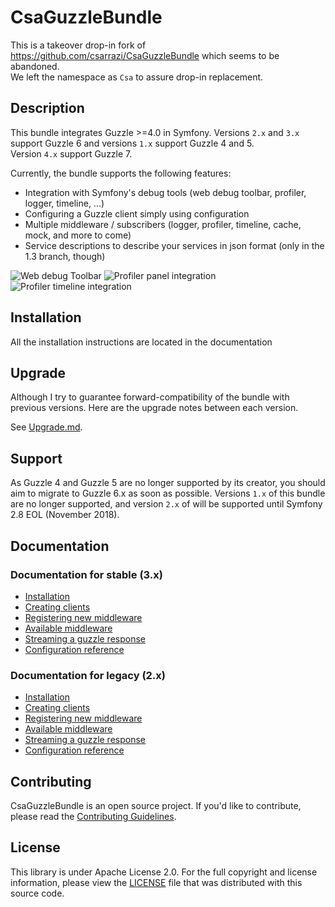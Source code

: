 CsaGuzzleBundle
===============

This is a takeover drop-in fork of https://github.com/csarrazi/CsaGuzzleBundle which seems to be abandoned.  
We left the namespace as `Csa` to assure drop-in replacement.


Description
-----------

This bundle integrates Guzzle >=4.0 in Symfony.
Versions `2.x` and `3.x` support Guzzle 6 and versions `1.x` support Guzzle 4 and 5.  
Version `4.x` support Guzzle 7.

Currently, the bundle supports the following features:

* Integration with Symfony's debug tools (web debug toolbar, profiler, logger, timeline, ...)
* Configuring a Guzzle client simply using configuration
* Multiple middleware / subscribers (logger, profiler, timeline, cache, mock, and more to come)
* Service descriptions to describe your services in json format (only in the 1.3 branch, though)

![Web debug Toolbar](https://cloud.githubusercontent.com/assets/4208880/12815019/c49faeec-cb43-11e5-9de9-dc3423ea6c35.jpg)
![Profiler panel integration](https://cloud.githubusercontent.com/assets/4208880/12815021/c4a16746-cb43-11e5-9061-f1ea15b04e62.jpg)
![Profiler timeline integration](https://cloud.githubusercontent.com/assets/4208880/12815020/c49fc7ec-cb43-11e5-89c3-93ee82711dc2.jpg)

Installation
------------

All the installation instructions are located in the documentation

Upgrade
-------

Although I try to guarantee forward-compatibility of the bundle with previous versions.
Here are the upgrade notes between each version.

See [Upgrade.md](UPGRADE.md).

Support
-------

As Guzzle 4 and Guzzle 5 are no longer supported by its creator, you should aim to migrate to Guzzle 6.x as soon as
possible. Versions `1.x` of this bundle are no longer supported, and version `2.x` of will be supported until Symfony
2.8 EOL (November 2018).

Documentation
-------------

### Documentation for stable (3.x)

* [Installation](../master/src/Resources/doc/install.md)
* [Creating clients](../master/src/Resources/doc/clients.md)
* [Registering new middleware](../master/src/Resources/doc/middleware.md)
* [Available middleware](../master/src/Resources/doc/available_middleware.md)
* [Streaming a guzzle response](../master/src/Resources/doc/response_streaming.md)
* [Configuration reference](../master/src/Resources/doc/configuration_reference.md)

### Documentation for legacy (2.x)

* [Installation](../2.x/src/Resources/doc/install.md)
* [Creating clients](../2.x/src/Resources/doc/clients.md)
* [Registering new middleware](../2.x/src/Resources/doc/middleware.md)
* [Available middleware](../2.x/src/Resources/doc/available_middleware.md)
* [Streaming a guzzle response](../2.x/src/Resources/doc/response_streaming.md)
* [Configuration reference](../2.x/src/Resources/doc/configuration_reference.md)

Contributing
------------

CsaGuzzleBundle is an open source project. If you'd like to contribute, please read
the [Contributing Guidelines](CONTRIBUTING.md).

License
-------

This library is under Apache License 2.0. For the full copyright and license
information, please view the [LICENSE](src/Resources/meta/LICENSE) file that was
distributed with this source code.
